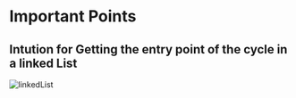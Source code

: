 # Important Points
## Intution for Getting the entry point of the cycle in a linked List
![linkedList](https://user-images.githubusercontent.com/56290578/168273779-76ccba88-23eb-4ed1-ac2e-7e7513ad165f.PNG)
